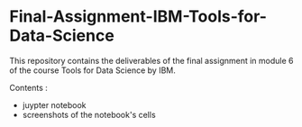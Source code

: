 # Final-Assignment-IBM-Tools-for-Data-Science
This repository contains the deliverables of the final assignment in module 6 of the course Tools for Data Science by IBM.

Contents :
- juypter notebook
- screenshots of the notebook's cells 
